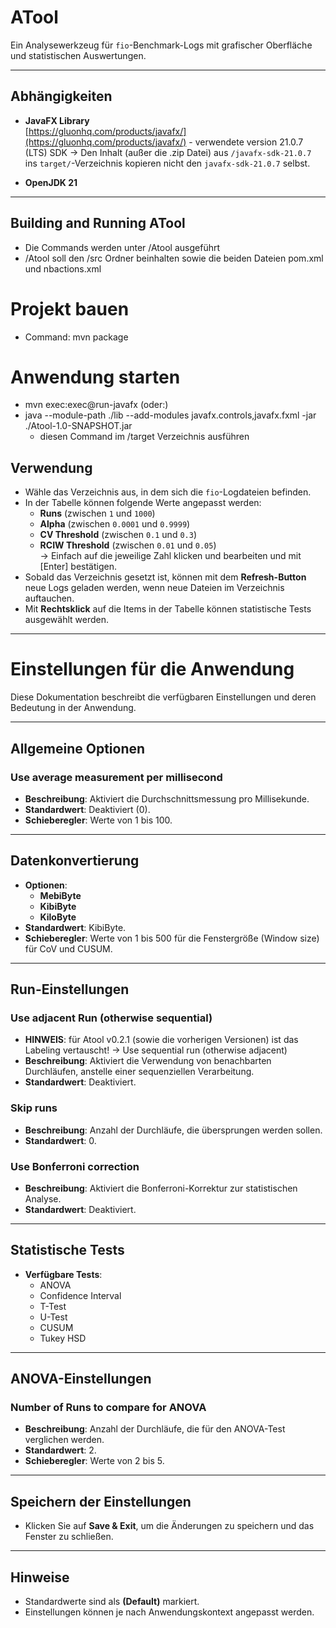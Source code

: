 # ATool

Ein Analysewerkzeug für `fio`-Benchmark-Logs mit grafischer Oberfläche und statistischen Auswertungen.

---

## Abhängigkeiten

- **JavaFX Library**  
  [https://gluonhq.com/products/javafx/](https://gluonhq.com/products/javafx/)  - verwendete version 21.0.7 (LTS) SDK
  → Den Inhalt (außer die .zip Datei) aus `/javafx-sdk-21.0.7` ins `target/`-Verzeichnis kopieren nicht den `javafx-sdk-21.0.7` selbst.

- **OpenJDK 21**

---

## Building and Running ATool
- Die Commands  werden unter /Atool ausgeführt
- /Atool soll den /src Ordner beinhalten sowie die beiden Dateien pom.xml und nbactions.xml

# Projekt bauen
- Command: mvn package 

# Anwendung starten
- mvn exec:exec@run-javafx (oder:)
- java --module-path ./lib --add-modules javafx.controls,javafx.fxml -jar ./Atool-1.0-SNAPSHOT.jar
    - diesen Command im /target Verzeichnis ausführen

## Verwendung

- Wähle das Verzeichnis aus, in dem sich die `fio`-Logdateien befinden.
- In der Tabelle können folgende Werte angepasst werden:
  - **Runs** (zwischen `1` und `1000`)
  - **Alpha** (zwischen `0.0001` und `0.9999`)
  - **CV Threshold** (zwischen `0.1` und `0.3`)
  - **RCIW Threshold** (zwischen `0.01` und `0.05`)  
    → Einfach auf die jeweilige Zahl klicken und bearbeiten und mit [Enter] bestätigen.
- Sobald das Verzeichnis gesetzt ist, können mit dem **Refresh-Button** neue Logs geladen werden, wenn neue Dateien im Verzeichnis auftauchen.
- Mit **Rechtsklick** auf die Items in der Tabelle können statistische Tests ausgewählt werden.

---

# Einstellungen für die Anwendung

Diese Dokumentation beschreibt die verfügbaren Einstellungen und deren Bedeutung in der Anwendung.

---

## Allgemeine Optionen

### Use average measurement per millisecond
- **Beschreibung**: Aktiviert die Durchschnittsmessung pro Millisekunde.
- **Standardwert**: Deaktiviert (0).
- **Schieberegler**: Werte von 1 bis 100.

---

## Datenkonvertierung
- **Optionen**:
  - **MebiByte**
  - **KibiByte**
  - **KiloByte**
- **Standardwert**: KibiByte.
- **Schieberegler**: Werte von 1 bis 500 für die Fenstergröße (Window size) für CoV und CUSUM.

---

## Run-Einstellungen

### Use adjacent Run (otherwise sequential)
- **HINWEIS**: für Atool v0.2.1 (sowie die vorherigen Versionen) ist das Labeling vertauscht! ->  Use sequential run (otherwise adjacent)
- **Beschreibung**: Aktiviert die Verwendung von benachbarten Durchläufen, anstelle einer sequenziellen Verarbeitung.
- **Standardwert**: Deaktiviert.

### Skip runs
- **Beschreibung**: Anzahl der Durchläufe, die übersprungen werden sollen.
- **Standardwert**: 0.

### Use Bonferroni correction
- **Beschreibung**: Aktiviert die Bonferroni-Korrektur zur statistischen Analyse.
- **Standardwert**: Deaktiviert.

---

## Statistische Tests

- **Verfügbare Tests**:
  - ANOVA
  - Confidence Interval
  - T-Test
  - U-Test
  - CUSUM
  - Tukey HSD

---

## ANOVA-Einstellungen

### Number of Runs to compare for ANOVA
- **Beschreibung**: Anzahl der Durchläufe, die für den ANOVA-Test verglichen werden.
- **Standardwert**: 2.
- **Schieberegler**: Werte von 2 bis 5.

---

## Speichern der Einstellungen

- Klicken Sie auf **Save & Exit**, um die Änderungen zu speichern und das Fenster zu schließen.

---

## Hinweise
- Standardwerte sind als **(Default)** markiert.
- Einstellungen können je nach Anwendungskontext angepasst werden.
